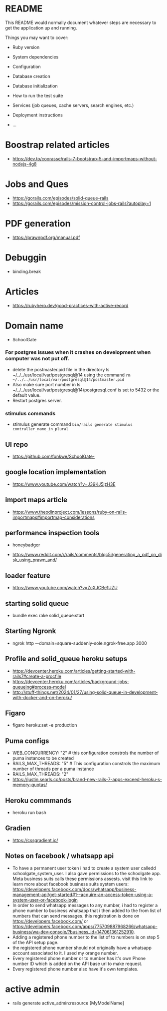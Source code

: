 # README

This README would normally document whatever steps are necessary to get the
application up and running.

Things you may want to cover:

* Ruby version

* System dependencies

* Configuration

* Database creation

* Database initialization

* How to run the test suite

* Services (job queues, cache servers, search engines, etc.)

* Deployment instructions

* ...

# Boostrap related articles
- https://dev.to/coorasse/rails-7-bootstrap-5-and-importmaps-without-nodejs-4g8

# Jobs and Ques
- https://gorails.com/episodes/solid-queue-rails
- https://gorails.com/episodes/mission-control-jobs-rails?autoplay=1

# PDF generation
- https://prawnpdf.org/manual.pdf

# Debuggin
- binding.break

# Articles
- https://rubyhero.dev/good-practices-with-active-record

# Domain name
- SchoolGate

### For postgres issues when it crashes on development when computer was not put off.
- delete the postmaster.pid file in the directory ls ~/../../usr/local/var/postgresql@14 using the command
`rm ~/../../usr/local/var/postgresql@14/postmaster.pid`
- Also make sure port number in ls ~/../../usr/local/var/postgresql@14/postgresql.conf is set to 5432 or the default value.
- Restart postgres server.

### stimulus commands
- stimulus generate command
`bin/rails generate stimulus contraller_name_in_plural`

## UI repo
- https://github.com/fonkwe/SchoolGate-

## google location implementation
- https://www.youtube.com/watch?v=J39KJ5jzH3E

## import maps article
- https://www.theodinproject.com/lessons/ruby-on-rails-importmaps#importmap-considerations

## performance inspection tools
- honeybadger

- https://www.reddit.com/r/rails/comments/blqc5i/generating_a_pdf_on_disk_using_prawn_and/

## loader feature
- https://www.youtube.com/watch?v=ZcXJCBe1UZU

## starting solid queue
- bundle exec rake solid_queue:start

## Starting Ngronk
- ngrok http --domain=square-suddenly-sole.ngrok-free.app 3000

## Profile and solid_queue heroku setups
- https://devcenter.heroku.com/articles/getting-started-with-rails7#create-a-procfile
- https://devcenter.heroku.com/articles/background-jobs-queueing#process-model
- http://stuff-things.net/2024/01/27/using-solid-queue-in-development-with-docker-and-on-heroku/

## Figaro
- figaro heroku:set -e production

## Puma configs
- WEB_CONCURRENCY: "2" # this configuration constrols the number of puma instances to be created
- RAILS_MAX_THREADS: "5" # This configuration constrols the maximum number of threads per a puma instance
- RAILS_MAX_THREADS: "2"
- https://justin.searls.co/posts/brand-new-rails-7-apps-exceed-heroku-s-memory-quotas/

## Heroku commmands
- heroku run bash

## Gradien
- https://cssgradient.io/

## Notes on facebook / whatsapp api
- To have a permanent user token i had to create a system user calledd schoolgate_system_user. I also gave permissions to the schoolgate app. Meta business suits calls these permissions assests. visit this link to learn more about facebook business suits system users: https://developers.facebook.com/docs/whatsapp/business-management-api/get-started#1--acquire-an-access-token-using-a-system-user-or-facebook-login
- In order to send whatsapp messages to any number, i had to register a phone number to business whatsapp that i then added to the from list of numbers that can send messages. this registration is done on https://developers.facebook.com/ or https://developers.facebook.com/apps/775709887968266/whatsapp-business/wa-dev-console/?business_id=147061361252910.
- Adding a registered phone number to the list of to numbers is on step 5 of the API setup page.
- the registered phone number should not originally have a whatsapp account associated to it. I used my orange number.
- Every registered phone number or to number has it's own Phone number ID which is added on the API base url to make request.
- Every registered phone number also have it's own templates.

# active admin
- rails generate active_admin:resource [MyModelName]

